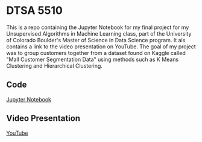 # DTSA 5510
This is a repo containing the Jupyter Notebook for my final project for my Unsupervised Algorithms in Machine Learning class, part of the University of Colorado Boulder's Master of Science in Data Science program. It als contains a link to the video presentation on YouTube. The goal of my project was to group customers together from a dataset found on Kaggle called "Mall Customer Segmentation Data" using methods such as K Means Clustering and Hierarchical Clustering.
## Code
[Jupyter Notebook]()
## Video Presentation
[YouTube]()
